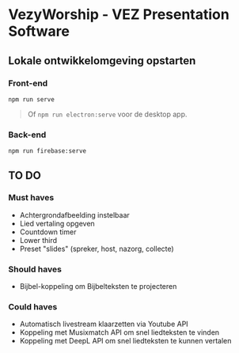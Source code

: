 # VezyWorship - VEZ Presentation Software

## Lokale ontwikkelomgeving opstarten
### Front-end
```
npm run serve
```
> Of `npm run electron:serve` voor de desktop app.

### Back-end
```
npm run firebase:serve
```

## TO DO
### Must haves
- Achtergrondafbeelding instelbaar
- Lied vertaling opgeven
- Countdown timer
- Lower third
- Preset "slides" (spreker, host, nazorg, collecte)

### Should haves
- Bijbel-koppeling om Bijbelteksten te projecteren

### Could haves
- Automatisch livestream klaarzetten via Youtube API
- Koppeling met Musixmatch API om snel liedteksten te vinden
- Koppeling met DeepL API om snel liedteksten te kunnen vertalen
